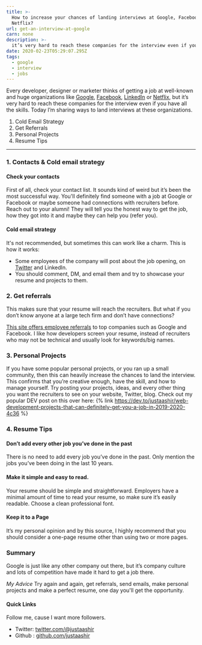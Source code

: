 ```yaml
---
title: >-
  How to increase your chances of landing interviews at Google, Facebook,
  Netflix?
url: get-an-interview-at-google
carn: none
description: >-
  it’s very hard to reach these companies for the interview even if you have all the skills. Today I’m sharing ways to land interviews at these organizations.
date: 2020-02-23T05:29:07.295Z
tags:
  - google
  - interview
  - jobs
---
```

Every developer, designer or marketer thinks of getting a job at well-known and huge organizations like [Google](https://careers.google.com/), [Facebook](https://www.facebook.com/careers/), [LinkedIn](https://careers.linkedin.com/) or [Netflix](https://jobs.netflix.com/), but it’s very hard to reach these companies for the interview even if you have all the skills. Today I’m sharing ways to land interviews at these organizations.

1. Cold Email Strategy
2. Get Referrals
3. Personal Projects
4. Resume Tips

---

### 1. Contacts & Cold email strategy

#### Check your contacts
First of all, check your contact list. It sounds kind of weird but it’s been the most successful way. You'll definitely find someone with a job at Google or Facebook or maybe someone had connections with recruiters before.
Reach out to your alumni! They will tell you the honest way to get the job, how they got into it and maybe they can help you (refer you).

#### Cold email strategy
It's not recommended, but sometimes this can work like a charm. This is how it works:
- Some employees of the company will post about the job opening, on [Twitter](twitter.com) and LinkedIn.
- You should comment, DM, and email them and try to showcase your resume and projects to them.

### 2. Get referrals
This makes sure that your resume will reach the recruiters. But what if you don’t know anyone at a large tech firm and don’t have connections?

[This site offers employee referrals](https://www.rooftopslushie.com/) to top companies such as Google and Facebook. I like how developers screen your resume, instead of recruiters who may not be technical and usually look for keywords/big names.

### 3. Personal Projects
If you have some popular personal projects, or you ran up a small community, then this can heavily increase the chances to land the interview.
This confirms that you’re creative enough, have the skill, and how to manage yourself. Try posting your projects, ideas, and every other thing you want the recruiters to see on your website, Twitter, blog.
Check out my popular DEV post on this over here:
{% link https://dev.to/justaashir/web-development-projects-that-can-definitely-get-you-a-job-in-2019-2020-4c36 %}


### 4. Resume Tips

#### Don’t add every other job you’ve done in the past
There is no need to add every job you’ve done in the past. Only mention the jobs you’ve been doing in the last 10 years.

#### Make it simple and easy to read.
Your resume should be simple and straightforward. Employers have a minimal amount of time to read your resume, so make sure it’s easily readable. Choose a clean professional font.

#### Keep it to a Page
It’s my personal opinion and by this source, I highly recommend that you should consider a one-page resume other than using two or more pages.

### Summary
 Google is just like any other company out there, but it’s company culture and lots of competition have made it hard to get a job there.

*My Advice*
Try again and again, get referrals, send emails, make personal projects and make a perfect resume, one day you'll get the opportunity.


#### Quick Links
Follow me, cause I want more followers.
 - Twitter: [twitter.com/@justaashir](twitter.com/justaashir)
 - Github : [github.com/justaashir](github.com/justaashir)
